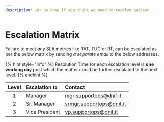 ```yaml
---
description: Let us know if you think we need to resolve quicker
---
```


# Escalation Matrix

Failure to meet _any_ SLA metrics like TAT, TUC or RT, can be escalated as per the below matrix by sending _a separate email_ to the below addresses.

{% hint style="info" %}
Resolution Time for each escalation level is **one working day** post which the matter could be further escalated to the next level.
{% endhint %}

| Level | Escalation to | Contact |
| :---: | :--- | :--- |
| 1 | Manager | mgr.supportops@dnif.it |
| 2 | Sr. Manager | srmgr.supportops@dnif.it |
| 3 | Vice President | vp.supportops@dnif.it |

